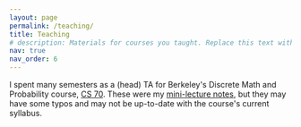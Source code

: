 ```yaml
---
layout: page
permalink: /teaching/
title: Teaching
# description: Materials for courses you taught. Replace this text with your description.
nav: true
nav_order: 6
---
```


I spent many semesters as a (head) TA for Berkeley's Discrete Math and Probability course, [CS 70](https://www.eecs70.org/). These were my <a href='/assets/pdf/cs70_lecs.pdf'>mini-lecture notes</a>, but they may have some typos and may not be  up-to-date with the course's current syllabus. 


